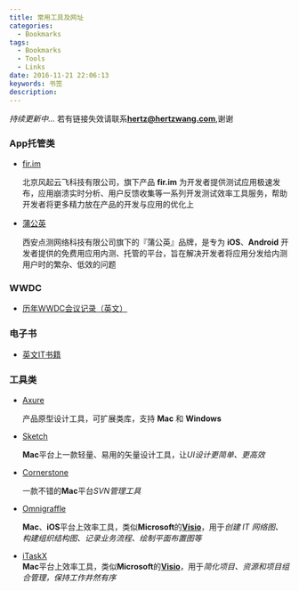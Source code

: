 ```yaml
---
title: 常用工具及网址
categories:
  - Bookmarks
tags:
  - Bookmarks
  - Tools
  - Links
date: 2016-11-21 22:06:13
keywords: 书签
description: 
---
```



*持续更新中...* 若有链接失效请联系[**hertz@hertzwang.com**](mailto:hertz@hertzwang.com),谢谢

### App托管类

* [fir.im](http://fir.im) 

	北京风起云飞科技有限公司，旗下产品 **fir.im** 为开发者提供测试应用极速发布，应用崩溃实时分析、用户反馈收集等一系列开发测试效率工具服务，帮助开发者将更多精力放在产品的开发与应用的优化上
* [蒲公英](https://www.pgyer.com) 

	西安点测网络科技有限公司旗下的『蒲公英』品牌，是专为 **iOS**、**Android** 开发者提供的免费用应用内测、托管的平台，旨在解决开发者将应用分发给内测用户时的繁杂、低效的问题
	
### WWDC

* [历年WWDC会议记录（英文）](http://www.asciiwwdc.com)

<!-- more -->	

### 电子书

* [英文IT书籍](http://www.allitebooks.com)

### 工具类
* [Axure](http://www.axure.com)
	
	产品原型设计工具，可扩展类库，支持 **Mac** 和 **Windows**
	
* [Sketch](https://www.sketchapp.com)

	**Mac**平台上一款轻量、易用的矢量设计工具，让*UI设计更简单、更高效*

* [Cornerstone](http://www.zennaware.com/cornerstone/)

	一款不错的**Mac**平台*SVN管理工具*
	
* [Omnigraffle](https://www.omnigroup.com/omnigraffle)

	**Mac**、**iOS**平台上效率工具，类似**Microsoft**的[**Visio**](https://products.office.com/zh-cn/visio/flowchart-software)，用于*创建 IT 网络图、构建组织结构图、记录业务流程、绘制平面布置图等*
	
* [iTaskX](https://itaskx.com/en/index.aspx)	
	**Mac**平台上效率工具，类似**Microsoft**的[**Visio**](https://products.office.com/zh-cn/project/project-and-portfolio-management-software)，用于*简化项目、资源和项目组合管理，保持工作井然有序*

	
	
	